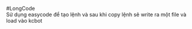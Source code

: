 #LongCode  
Sử dụng easycode để tạo lệnh và sau khi copy lệnh sẽ write ra một file và load vào kcbot